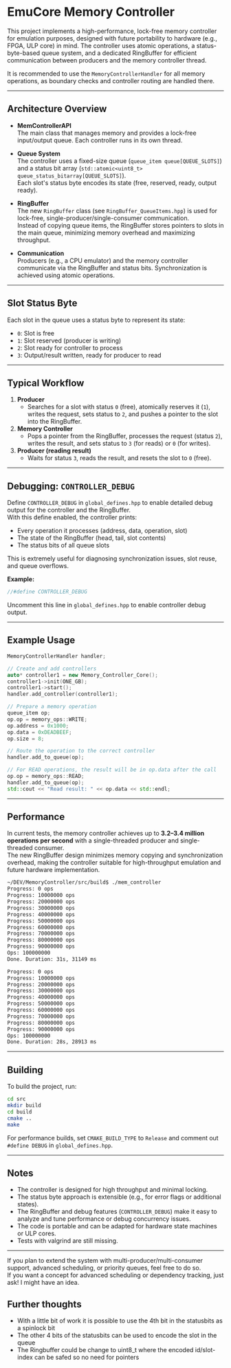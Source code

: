 # EmuCore Memory Controller

This project implements a high-performance, lock-free memory controller for emulation purposes, designed with future portability to hardware (e.g., FPGA, ULP core) in mind. The controller uses atomic operations, a status-byte-based queue system, and a dedicated RingBuffer for efficient communication between producers and the memory controller thread.

It is recommended to use the `MemoryControllerHandler` for all memory operations, as boundary checks and controller routing are handled there.

---

## Architecture Overview

- **MemControllerAPI**  
  The main class that manages memory and provides a lock-free input/output queue. Each controller runs in its own thread.

- **Queue System**  
  The controller uses a fixed-size queue (`queue_item queue[QUEUE_SLOTS]`) and a status bit array (`std::atomic<uint8_t> queue_status_bitarray[QUEUE_SLOTS]`).  
  Each slot's status byte encodes its state (free, reserved, ready, output ready).

- **RingBuffer**  
  The new `RingBuffer` class (see `RingBuffer_QueueItems.hpp`) is used for lock-free, single-producer/single-consumer communication.  
  Instead of copying queue items, the RingBuffer stores pointers to slots in the main queue, minimizing memory overhead and maximizing throughput.

- **Communication**  
  Producers (e.g., a CPU emulator) and the memory controller communicate via the RingBuffer and status bits. Synchronization is achieved using atomic operations.

---

## Slot Status Byte

Each slot in the queue uses a status byte to represent its state:

- `0`: Slot is free
- `1`: Slot reserved (producer is writing)
- `2`: Slot ready for controller to process
- `3`: Output/result written, ready for producer to read

---

## Typical Workflow

1. **Producer**
    - Searches for a slot with status `0` (free), atomically reserves it (`1`), writes the request, sets status to `2`, and pushes a pointer to the slot into the RingBuffer.
2. **Memory Controller**
    - Pops a pointer from the RingBuffer, processes the request (status `2`), writes the result, and sets status to `3` (for reads) or `0` (for writes).
3. **Producer (reading result)**
    - Waits for status `3`, reads the result, and resets the slot to `0` (free).

---

## Debugging: `CONTROLLER_DEBUG`

Define `CONTROLLER_DEBUG` in `global_defines.hpp` to enable detailed debug output for the controller and the RingBuffer.  
With this define enabled, the controller prints:

- Every operation it processes (address, data, operation, slot)
- The state of the RingBuffer (head, tail, slot contents)
- The status bits of all queue slots

This is extremely useful for diagnosing synchronization issues, slot reuse, and queue overflows.

**Example:**
```cpp
//#define CONTROLLER_DEBUG
```
Uncomment this line in `global_defines.hpp` to enable controller debug output.

---

## Example Usage

```cpp
MemoryControllerHandler handler;

// Create and add controllers
auto* controller1 = new Memory_Controller_Core();
controller1->init(ONE_GB);
controller1->start();
handler.add_controller(controller1);

// Prepare a memory operation
queue_item op;
op.op = memory_ops::WRITE;
op.address = 0x1000;
op.data = 0xDEADBEEF;
op.size = 8;

// Route the operation to the correct controller
handler.add_to_queue(op);

// For READ operations, the result will be in op.data after the call
op.op = memory_ops::READ;
handler.add_to_queue(op);
std::cout << "Read result: " << op.data << std::endl;
```

---

## Performance

In current tests, the memory controller achieves up to **3.2–3.4 million operations per second** with a single-threaded producer and single-threaded consumer.  
The new RingBuffer design minimizes memory copying and synchronization overhead, making the controller suitable for high-throughput emulation and future hardware implementation.
```sh
~/DEV/MemoryController/src/build$ ./mem_controller 
Progress: 0 ops
Progress: 10000000 ops
Progress: 20000000 ops
Progress: 30000000 ops
Progress: 40000000 ops
Progress: 50000000 ops
Progress: 60000000 ops
Progress: 70000000 ops
Progress: 80000000 ops
Progress: 90000000 ops
Ops: 100000000
Done. Duration: 31s, 31149 ms

Progress: 0 ops
Progress: 10000000 ops
Progress: 20000000 ops
Progress: 30000000 ops
Progress: 40000000 ops
Progress: 50000000 ops
Progress: 60000000 ops
Progress: 70000000 ops
Progress: 80000000 ops
Progress: 90000000 ops
Ops: 100000000
Done. Duration: 28s, 28913 ms
```
---

## Building

To build the project, run:

```sh
cd src
mkdir build
cd build
cmake ..
make
```

For performance builds, set `CMAKE_BUILD_TYPE` to `Release` and comment out `#define DEBUG` in `global_defines.hpp`.

---

## Notes

- The controller is designed for high throughput and minimal locking.
- The status byte approach is extensible (e.g., for error flags or additional states).
- The RingBuffer and debug features (`CONTROLLER_DEBUG`) make it easy to analyze and tune performance or debug concurrency issues.
- The code is portable and can be adapted for hardware state machines or ULP cores.
- Tests with valgrind are still missing.
---

If you plan to extend the system with multi-producer/multi-consumer support, advanced scheduling, or priority queues, feel free to do so.  
If you want a concept for advanced scheduling or dependency tracking, just ask! I might have an idea.



## Further thoughts

- With a little bit of work it is possible to use the 4th bit in the statusbits as a spinlock bit
- The other 4 bits of the statusbits can be used to encode the slot in the queue
- The Ringbuffer could be change to uint8_t where the encoded id/slot-index can be safed so no need for pointers
